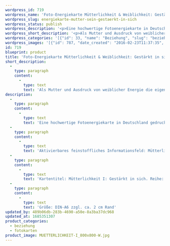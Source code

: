 ```yaml
---
wordpress_id: 719
wordpress_name: 'Foto-Energiekarte Mütterlichkeit & Weiblichkeit: Gestärkt in sich'
wordpress_slug: energiekarte-mutter-sein-gestaerkt-in-sich
wordpress_status: publish
wordpress_description: '<p>Eine hochwertige Fotoenergiekarte in Deutschland gedruckt und in Handarbeit laminiert.  Sie ist in Postkartengröße (DIN-A6) gut zu transportieren und kann auch auf den Körper aufgelegt werden.</p><p>Aktivierbares feinstoffliches Informationsfeld: Mütterlichkeit - Stärkung - Selbstliebe - Persönlichkeit - Individualität: Als Mutter und Ausdruck von weiblicher Energie die eigene Persönlichkeit stärken - das von der eigenen Identität, was neben "Mutter sein" existiert. Vor allem in (bzw. vor oder nach) Zeiten, in denen die eigene Person in den Hintergrund getreten zu sein scheint, z.B. um sich intensiver der Familie, dem Partner o.a. Personen in mütterlicher Zuwendung zu widmen. Mutter sein kann sich in unterschiedlichen Situation und Formen zeigen. Mit dieser Fotokarte ist die mütterliche, weibliche Energie insgesamt angesprochen.</p><p>Kartentitel: Mütterlichkeit I: Gestärkt in sich. Reihe: Mütterlichkeit.</p><p>Größe: DIN-A6 zzgl. ca. 2 cm Rand<br />Andere Formate sind individuell für Sie innerhalb weniger Tage herstellbar. Bitte kontaktieren Sie uns hierfür unter <a href="mailto:info@elvedenverlag.de">info@elvedenverlag.de</a>.</p><p><a href="https://my.feenbaum.de/anwendung-energiebilder-foto-laminiert/">Anwendungshinweise</a>      <a href="https://my.feenbaum.de/produktinformationen-fotokarten/">Produktinformationen</a></p>'
wordpress_short_description: '<p>Als Mutter und Ausdruck von weiblicher Energie die eigene Persönlichkeit stärken. Insbesondere in Zeiten, in denen andere Menschen intensive Zuwendung erfahren<br /><em>Hinweis: Das Wasserzeichen „Elveden Verlag Energiebild“ wird nicht mit gedruckt</em></p>'
wordpress_categories: '[{"id": 33, "name": "Beziehung", "slug": "beziehung"}, {"id": 23, "name": "Fotokarten", "slug": "fotokarten"}]'
wordpress_images: '[{"id": 787, "date_created": "2016-02-23T11:37:35", "date_created_gmt": "2016-02-23T09:37:35", "date_modified": "2016-02-23T11:37:35", "date_modified_gmt": "2016-02-23T09:37:35", "src": "https://my.feenbaum.de/wp-content/uploads/2016/02/MUETTERLICHKEIT-I_800x800-W.jpg", "name": "MUETTERLICHKEIT-I_800x800-W", "alt": ""}]'
id: 719
blueprint: product
title: 'Foto-Energiekarte Mütterlichkeit & Weiblichkeit: Gestärkt in sich'
short_description:
  -
    type: paragraph
    content:
      -
        type: text
        text: 'Als Mutter und Ausdruck von weiblicher Energie die eigene Persönlichkeit stärken. Insbesondere in Zeiten, in denen andere Menschen intensive Zuwendung erfahren'
description:
  -
    type: paragraph
    content:
      -
        type: text
        text: 'Eine hochwertige Fotoenergiekarte in Deutschland gedruckt und in Handarbeit laminiert.  Sie ist in Postkartengröße (DIN-A6) gut zu transportieren und kann auch auf den Körper aufgelegt werden.'
  -
    type: paragraph
    content:
      -
        type: text
        text: 'Aktivierbares feinstoffliches Informationsfeld: Mütterlichkeit - Stärkung - Selbstliebe - Persönlichkeit - Individualität: Als Mutter und Ausdruck von weiblicher Energie die eigene Persönlichkeit stärken - das von der eigenen Identität, was neben "Mutter sein" existiert. Vor allem in (bzw. vor oder nach) Zeiten, in denen die eigene Person in den Hintergrund getreten zu sein scheint, z.B. um sich intensiver der Familie, dem Partner o.a. Personen in mütterlicher Zuwendung zu widmen. Mutter sein kann sich in unterschiedlichen Situation und Formen zeigen. Mit dieser Fotokarte ist die mütterliche, weibliche Energie insgesamt angesprochen.'
  -
    type: paragraph
    content:
      -
        type: text
        text: 'Kartentitel: Mütterlichkeit I: Gestärkt in sich. Reihe: Mütterlichkeit.'
  -
    type: paragraph
    content:
      -
        type: text
        text: 'Größe: DIN-A6 zzgl. ca. 2 cm Rand'
updated_by: 489b06db-283b-4690-a50e-8a3ba37dc968
updated_at: 1685351307
product_categories:
  - beziehung
  - fotokarten
product_image: MUETTERLICHKEIT-I_800x800-W.jpg
---
```


